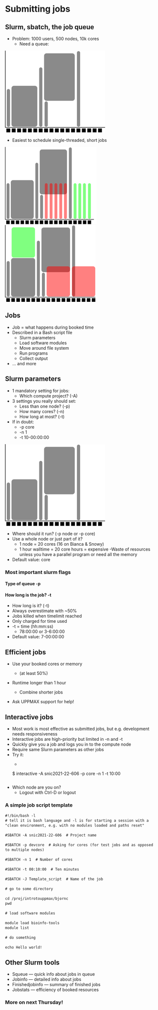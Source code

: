 # Submitting jobs

## Slurm, sbatch, the job queue
- Problem: 1000 users, 500 nodes, 10k cores
  - Need a queue:

![Image](./img/queue1.png)

- Easiest to schedule single-threaded, short jobs

![Image](./img/queue2.png)
![Image](./img/queue3.png)

## Jobs
- Job = what happens during booked time
- Described in a Bash script file
  - Slurm parameters
  - Load software modules
  - Move around file system
  - Run programs
  - Collect output
- ... and more

## Slurm parameters
- 1 mandatory setting for jobs:
  - Which compute project? (-A)
- 3 settings you really should set:
  - Less than one node? (-p)
  - How many cores? (-n)
  - How long at most? (-t)
- If in doubt:
  - -p core
  - -n 1
  - -t 10-00:00:00

![Image](./img/queue1.png)

 

- Where should it run? (-p node or -p core)
- Use a whole node or just part of it?
  - 1 node = 20 cores (16 on Bianca & Snowy)
  - 1 hour walltime = 20 core hours = expensive
   -Waste of resources unless you have a parallel program or need all the memory
- Default value: core
    
### Most important slurm flags

#### Type of queue -p

#### How long is the job? -t

- How long is it? (-t)
- Always overestimate with ~50%
- Jobs killed when timelimit reached
- Only charged for time used
- -t = time (hh:mm:ss)
  - 78:00:00 or 3-6:00:00
- Default value: 7-00:00:00

## Efficient jobs
- Use your booked cores or memory
  - (at least 50%)

- Runtime longer than 1 hour
  - Combine shorter jobs
- Ask UPPMAX support for help!

## Interactive jobs
-  Most work is most effective as submitted jobs, but e.g. development needs responsiveness
- Interactive jobs are high-priority but limited in -n and -t
- Quickly give you a job and logs you in to the compute node
- Require same Slurm parameters as other jobs
- Try it:
  - ```bash=
  $ interactive -A snic2021-22-606 -p core -n 1 -t 10:00
    ```
- Which node are you on?
  - Logout with Ctrl-D or logout

 
### A simple job script template

```bash=
#!/bin/bash -l 
# tell it is bash language and -l is for starting a session with a "clean environment, e.g. with no modules loaded and paths reset"

#SBATCH -A snic2021-22-606  # Project name

#SBATCH -p devcore  # Asking for cores (for test jobs and as opposed to multiple nodes) 

#SBATCH -n 1  # Number of cores

#SBATCH -t 00:10:00  # Ten minutes

#SBATCH -J Template_script  # Name of the job

# go to some directory

cd /proj/introtouppmax/bjornc
pwd

# load software modules

module load bioinfo-tools
module list

# do something

echo Hello world!  

```

## Other Slurm tools

- Squeue — quick info about jobs in queue
- Jobinfo — detailed info about jobs
- Finishedjobinfo — summary of finished jobs
- Jobstats — efficiency of booked resources

 
### More on next Thursday!

 

 
